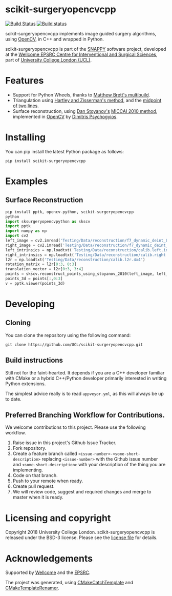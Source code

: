 # scikit-surgeryopencvcpp

[![Build Status](https://travis-ci.com/UCL/scikit-surgeryopencvcpp.svg?branch=master)](https://travis-ci.com/UCL/scikit-surgeryopencvcpp)
[![Build status](https://ci.appveyor.com/api/projects/status/jbs1qln3id8ln25o/branch/master?svg=true
)](https://ci.appveyor.com/project/MattClarkson/scikit-surgeryopencvcpp/)


scikit-surgeryopencvcpp implements image guided surgery algorithms, using [OpenCV](https://opencv.org/), in C++ and wrapped in Python.

scikit-surgeryopencvcpp is part of the 
[SNAPPY](https://weisslab.cs.ucl.ac.uk/WEISS/PlatformManagement/SNAPPY/wikis/home) software project, 
developed at the [Wellcome EPSRC Centre for Interventional and Surgical Sciences](http://www.ucl.ac.uk/weiss), 
part of [University College London (UCL)](http://www.ucl.ac.uk/).


# Features

* Support for Python Wheels, thanks to [Matthew Brett's multibuild](https://github.com/matthew-brett/multibuild).
* Triangulation using [Hartley and Zisserman's method](http://www.morethantechnical.com/2012/01/04/simple-triangulation-with-opencv-from-harley-zisserman-w-code), and the [midpoint of two lines](http://geomalgorithms.com/a07-_distance.html).
* Surface reconstruction, using [Dan Stoyanov's](https://iris.ucl.ac.uk/iris/browse/profile?upi=DSTOY26) [MICCAI 2010 method](https://link.springer.com/chapter/10.1007/978-3-642-15705-9_34), implemented in [OpenCV](http://www.opencv.org) by [Dimitris Psychogyios](https://github.com/dimitrisPs).

# Installing

You can pip install the latest Python package as follows:

```
pip install scikit-surgeryopencvcpp
```

# Examples

## Surface Reconstruction
```python
pip install pptk, opencv-python, scikit-surgeryopencvcpp
python
import sksurgeryopencvpython as skscv
import pptk
import numpy as np
import cv2
left_image = cv2.imread('Testing/Data/reconstruction/f7_dynamic_deint_L_0100.png')
right_image = cv2.imread('Testing/Data/reconstruction/f7_dynamic_deint_R_0100.png')
left_intrinsics = np.loadtxt('Testing/Data/reconstruction/calib.left.intrinsic.txt')
right_intrinsics = np.loadtxt('Testing/Data/reconstruction/calib.right.intrinsic.txt')
l2r = np.loadtxt('Testing/Data/reconstruction/calib.l2r.4x4')
rotation_matrix = l2r[0:3, 0:3]
translation_vector = l2r[0:3, 3:4]
points = skscv.reconstruct_points_using_stoyanov_2010(left_image, left_intrinsics, right_image, right_intrinsics, rotation_matrix, translation_vector, False)
points_3d = points[:,0:3]
v = pptk.viewer(points_3d)
```

# Developing

## Cloning

You can clone the repository using the following command:

```
git clone https://github.com/UCL/scikit-surgeryopencvcpp.git
```


## Build instructions

Still not for the faint-hearted. It depends if you are a C++ developer familiar
with CMake or a hybrid C++/Python developer primarily interested in writing
Python extensions.

The simplest advice really is to read ```appveyor.yml```, as this will always
be up to date. 


## Preferred Branching Workflow for Contributions.

We welcome contributions to this project. Please use the following workflow.

 1. Raise issue in this project's Github Issue Tracker.
 2. Fork repository.
 3. Create a feature branch called ```<issue-number>-<some-short-description>```
    replacing ```<issue-number>``` with the Github issue number
    and ```<some-short-description>``` with your description of the thing you are implementing.
 4. Code on that branch.
 5. Push to your remote when ready.
 6. Create pull request.
 7. We will review code, suggest and required changes and merge to master when it is ready.


# Licensing and copyright

Copyright 2018 University College London.
scikit-surgeryopencvcpp is released under the BSD-3 license. 
Please see the [license file](https://github.com/UCL/scikit-surgeryopencvcpp/blob/master/LICENSE.txt) for details.


# Acknowledgements

Supported by [Wellcome](https://wellcome.ac.uk/) and the [EPSRC](https://www.epsrc.ac.uk/).

The project was generated, using 
[CMakeCatchTemplate](https://github.com/MattClarkson/CMakeCatchTemplate) 
and [CMakeTemplateRenamer](https://github.com/MattClarkson/CMakeTemplateRenamer).